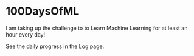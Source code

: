 # 100DaysOfML
I am taking up the challenge to to Learn Machine Learning for at least an hour every day!

See the daily progress in the [Log](https://github.com/jruales/100DaysOfML/blob/master/Log.md) page.
